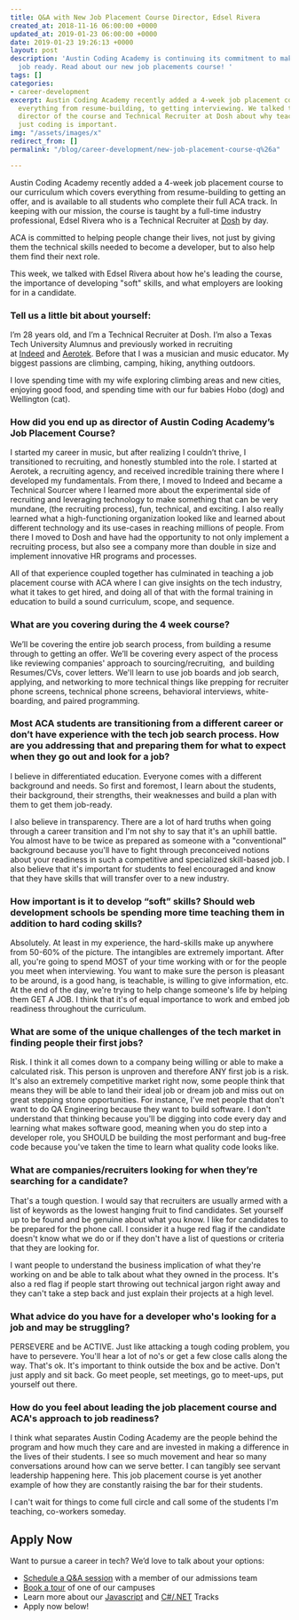```yaml
---
title: Q&A with New Job Placement Course Director, Edsel Rivera
created_at: 2018-11-16 06:00:00 +0000
updated_at: 2019-01-23 06:00:00 +0000
date: 2019-01-23 19:26:13 +0000
layout: post
description: 'Austin Coding Academy is continuing its commitment to making graduates
  job ready. Read about our new job placements course! '
tags: []
categories:
- career-development
excerpt: Austin Coding Academy recently added a 4-week job placement course, covering
  everything from resume-building, to getting interviewing. We talked to Edsel Rivera
  director of the course and Technical Recruiter at Dosh about why teaching more than
  just coding is important.
img: "/assets/images/x"
redirect_from: []
permalink: "/blog/career-development/new-job-placement-course-q%26a"

---
```

Austin Coding Academy recently added a 4-week job placement course to our curriculum which covers everything from resume-building to getting an offer, and is available to all students who complete their full ACA track. In keeping with our mission, the course is taught by a full-time industry professional, Edsel Rivera who is a Technical Recruiter at [Dosh](http://www.dosh.cash/) by day.

ACA is committed to helping people change their lives, not just by giving them the technical skills needed to become a developer, but to also help them find their next role.

This week, we talked with Edsel Rivera about how he's leading the course, the importance of developing "soft" skills, and what employers are looking for in a candidate.

### Tell us a little bit about yourself:

I’m 28 years old, and I’m a Technical Recruiter at Dosh. I’m also a Texas Tech University Alumnus and previously worked in recruiting at [Indeed](https://www.indeed.com/) and [Aerotek](https://www.aerotek.com/en). Before that I was a musician and music educator. My biggest passions are climbing, camping, hiking, anything outdoors.

I love spending time with my wife exploring climbing areas and new cities, enjoying good food, and spending time with our fur babies Hobo (dog) and Wellington (cat).

### How did you end up as director of Austin Coding Academy’s Job Placement Course?

I started my career in music, but after realizing I couldn’t thrive, I transitioned to recruiting, and honestly stumbled into the role. I started at Aerotek, a recruiting agency, and received incredible training there where I developed my fundamentals. From there, I moved to Indeed and became a Technical Sourcer where I learned more about the experimental side of recruiting and leveraging technology to make something that can be very mundane, (the recruiting process), fun, technical, and exciting. I also really learned what a high-functioning organization looked like and learned about different technology and its use-cases in reaching millions of people. From there I moved to Dosh and have had the opportunity to not only implement a recruiting process, but also see a company more than double in size and implement innovative HR programs and processes.

All of that experience coupled together has culminated in teaching a job placement course with ACA where I can give insights on the tech industry, what it takes to get hired, and doing all of that with the formal training in education to build a sound curriculum, scope, and sequence.

### What are you covering during the 4 week course?

We’ll be covering the entire job search process, from building a resume through to getting an offer. We’ll be covering every aspect of the process like reviewing companies' approach to sourcing/recruiting,  and building Resumes/CVs, cover letters. We'll learn to use job boards and job search, applying, and networking to more technical things like prepping for recruiter phone screens, technical phone screens, behavioral interviews, white-boarding, and paired programming.

### Most ACA students are transitioning from a different career or don’t have experience with the tech job search process. How are you addressing that and preparing them for what to expect when they go out and look for a job?

I believe in differentiated education. Everyone comes with a different background and needs. So first and foremost, I learn about the students, their background, their strengths, their weaknesses and build a plan with them to get them job-ready.

I also believe in transparency. There are a lot of hard truths when going through a career transition and I'm not shy to say that it's an uphill battle. You almost have to be twice as prepared as someone with a "conventional" background because you'll have to fight through preconceived notions about your readiness in such a competitive and specialized skill-based job. I also believe that it's important for students to feel encouraged and know that they have skills that will transfer over to a new industry.

### How important is it to develop “soft” skills? Should web development schools be spending more time teaching them in addition to hard coding skills?

Absolutely. At least in my experience, the hard-skills make up anywhere from 50-60% of the picture. The intangibles are extremely important. After all, you're going to spend MOST of your time working with or for the people you meet when interviewing. You want to make sure the person is pleasant to be around, is a good hang, is teachable, is willing to give information, etc. At the end of the day, we're trying to help change someone's life by helping them GET A JOB. I think that it's of equal importance to work and embed job readiness throughout the curriculum.

### What are some of the unique challenges of the tech market in finding people their first jobs?

Risk. I think it all comes down to a company being willing or able to make a calculated risk. This person is unproven and therefore ANY first job is a risk. It's also an extremely competitive market right now, some people think that means they will be able to land their ideal job or dream job and miss out on great stepping stone opportunities. For instance, I've met people that don't want to do QA Engineering because they want to build software. I don't understand that thinking because you'll be digging into code every day and learning what makes software good, meaning when you do step into a developer role, you SHOULD be building the most performant and bug-free code because you've taken the time to learn what quality code looks like.

### What are companies/recruiters looking for when they’re searching for a candidate?

That's a tough question. I would say that recruiters are usually armed with a list of keywords as the lowest hanging fruit to find candidates. Set yourself up to be found and be genuine about what you know. I like for candidates to be prepared for the phone call. I consider it a huge red flag if the candidate doesn't know what we do or if they don't have a list of questions or criteria that they are looking for.

I want people to understand the business implication of what they're working on and be able to talk about what they owned in the process. It's also a red flag if people start throwing out technical jargon right away and they can't take a step back and just explain their projects at a high level.

### What advice do you have for a developer who's looking for a job and may be struggling?

PERSEVERE and be ACTIVE. Just like attacking a tough coding problem, you have to persevere. You'll hear a lot of no's or get a few close calls along the way. That's ok. It's important to think outside the box and be active. Don't just apply and sit back. Go meet people, set meetings, go to meet-ups, put yourself out there.

### How do you feel about leading the job placement course and ACA's approach to job readiness?

I think what separates Austin Coding Academy are the people behind the program and how much they care and are invested in making a difference in the lives of their students. I see so much movement and hear so many conversations around how can we serve better. I can tangibly see servant leadership happening here. This job placement course is yet another example of how they are constantly raising the bar for their students.

I can't wait for things to come full circle and call some of the students I'm teaching, co-workers someday.

## Apply Now

Want to pursue a career in tech? We’d love to talk about your options:

* [Schedule a Q&A session](https://acaappointment.acuityscheduling.com/schedule.php?appointmentType=1406673) with a member of our admissions team
* [Book a tour](https://info.austincodingacademy.com/schedule-a-tour) of one of our campuses
* Learn more about our [Javascript](https://austincodingacademy.com/javascript/#our-program) and [C#/.NET](https://austincodingacademy.com/csharp/) Tracks
* Apply now below!
